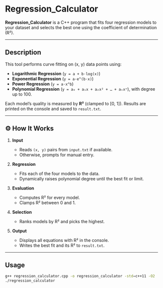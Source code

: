 # Regression_Calculator

**Regression_Calculator** is a C++ program that fits four regression models to your dataset and selects the best one using the coefficient of determination (R²).

---

## Description

This tool performs curve fitting on (x, y) data points using:
- **Logarithmic Regression** (`y = a + b·log(x)`)
- **Exponential Regression** (`y = a·e^(b·x)`)
- **Power Regression** (`y = a·x^b`)
- **Polynomial Regression** (`y = a₀ + a₁x + a₂x² + … + aₙxⁿ`), with degree up to 100.

Each model’s quality is measured by **R²** (clamped to [0, 1]). Results are printed on the console and saved to `result.txt`.

---

## ⚙ How It Works

1. **Input**  
   - Reads `(x, y)` pairs from `input.txt` if available.  
   - Otherwise, prompts for manual entry.

2. **Regression**  
   - Fits each of the four models to the data.  
   - Dynamically raises polynomial degree until the best fit or limit.

3. **Evaluation**  
   - Computes R² for every model.  
   - Clamps R² between 0 and 1.

4. **Selection**  
   - Ranks models by R² and picks the highest.

5. **Output**  
   - Displays all equations with R² in the console.  
   - Writes the best fit and its R² to `result.txt`.

---

##  Usage

```bash
g++ regression_calculator.cpp -o regression_calculator -std=c++11 -O2
./regression_calculator
